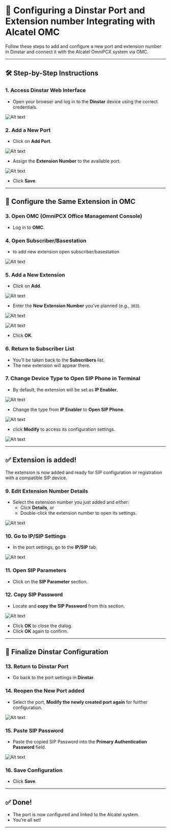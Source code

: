# 🔧 Configuring a Dinstar Port and Extension number Integrating with Alcatel OMC

Follow these steps to add and configure a new port and extension number in Dinstar and connect it with the Alcatel OmniPCX system via OMC.

---

## 🛠️ Step-by-Step Instructions

### 1. Access Dinstar Web Interface
- Open your browser and log in to the **Dinstar** device using the correct credentials.

![Alt text](images/Credential.png)

### 2. Add a New Port
- Click on **Add Port**.

![Alt text](images/add%20port%20in%20Dinstar.png)

- Assign the **Extension Number** to the available port.

![Alt text](images/Choose%20Port%20in%20Dinstar.png)

- Click **Save**.
---

## 🧩 Configure the Same Extension in OMC

### 3. Open OMC (OmniPCX Office Management Console)
- Log in to **OMC**.

### 4. Open Subscriber/Basestation
- to add new extension open subscriber/basestation 

![Alt text](images/Open%20subscriber%20in%20OMC.png)

### 5. Add a New Extension
- Click on **Add**.

![Alt text](images/Add%20extension.png)

- Enter the **New Extension Number** you’ve planned (e.g., `303`).

![Alt text](images/Put%20extension%20in%20OMC.png)

![Alt text](images/Add%20extension%202.png)

- Click **OK**.


### 6. Return to Subscriber List
- You’ll be taken back to the **Subscribers** list.
- The new extension will appear there.

### 7. Change Device Type to Open SIP Phone in Terminal
- By default, the extension will be set as **IP Enabler**.

![Alt text](images/IP%20Enabler.png)

- Change the type from **IP Enabler** to **Open SIP Phone**.

![Alt text](images/Terminal%20Open%20SIP%20Phone%20in%20OMC.png)

- click **Modify** to access its configuration settings.

![Alt text](images/Open%20SIP.png)

---

## ✅ Extension is added!
The extension is now added and ready for SIP configuration or registration with a compatible SIP device.

### 9. Edit Extension Number Details
- Select the extension number you just added and either:
  - Click **Details**, or
  - Double-click the extension number to open its settings.

![Alt text](images/Open%20SIP.png)

### 10. Go to IP/SIP Settings
- In the port settings, go to the **IP/SIP** tab.

![Alt text](images/)

### 11. Open SIP Parameters
- Click on the **SIP Parameter** section.

### 12. Copy SIP Password
- Locate and **copy the SIP Password** from this section.

![Alt text](images/SIP%20Parameters%20and%20copy%20password%20in%20OMC.png)

- Click **OK** to close the dialog.
- Click **OK** again to confirm.

---

## 🔁 Finalize Dinstar Configuration

### 13. Return to Dinstar Port
- Go back to the port settings in **Dinstar**.

### 14. Reopen the New Port added
- Select the port, **Modify the newly created port again** for further configuration.

![Alt text](images/Select%20Port%20in%20Dinstar.png)

### 15. Paste SIP Password
- Paste the copied SIP Password into the **Primary Authentication Password** field.

![Alt text](images/Copy%20password%20from%20SIP%20Server%20in%20Dinstar.png)

### 16. Save Configuration
- Click **Save**.

---

## ✅ Done!
- The port is now configured and linked to the Alcatel system.
- You’re all set!

---

